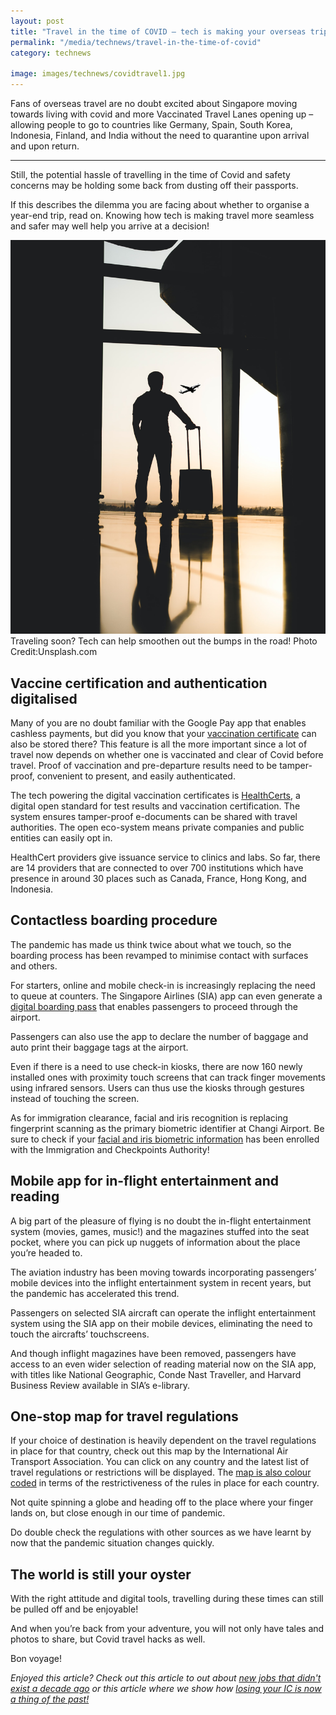 ```yaml
---
layout: post
title: "Travel in the time of COVID – tech is making your overseas trip less painful than you think"
permalink: "/media/technews/travel-in-the-time-of-covid"
category: technews

image: images/technews/covidtravel1.jpg
---
```


Fans of overseas travel are no doubt excited about Singapore moving towards living with covid and more Vaccinated Travel Lanes opening up – allowing people to go to countries like Germany, Spain, South Korea, Indonesia, Finland, and India without the need to quarantine upon arrival and upon return. 
 
---

Still, the potential hassle of travelling in the time of Covid and safety concerns may be holding some back from dusting off their passports. 

If this describes the dilemma you are facing about whether to organise a year-end trip, read on. Knowing how tech is making travel more seamless and safer may well help you arrive at a decision!

![Traveling soon?!](/images/technews/covidtravel1.jpg)
Traveling soon? Tech can help smoothen out the bumps in the road! Photo Credit:Unsplash.com 


## **Vaccine certification and authentication digitalised**

Many of you are no doubt familiar with the Google Pay app that enables cashless payments, but did you know that your [vaccination certificate](https://www.traveldailymedia.com/singaporeans-can-access-vaccination-certificates-in-google-pay-app/) can also be stored there? This feature is all the more important since a lot of travel now depends on whether one is vaccinated and clear of Covid before travel. Proof of vaccination and pre-departure results need to be tamper-proof, convenient to present, and easily authenticated. 

The tech powering the digital vaccination certificates is [HealthCerts](https://www.developer.tech.gov.sg/technologies/digital-solutions-to-address-covid-19/healthcerts), a digital open standard for test results and vaccination certification. The system ensures tamper-proof e-documents can be shared with travel authorities. The open eco-system means private companies and public entities can easily opt in.

HealthCert providers give issuance service to clinics and labs. So far, there are 14 providers that are connected to over 700 institutions which have presence in around 30 places such as Canada, France, Hong Kong, and Indonesia. 
 


## Contactless boarding procedure 

The pandemic has made us think twice about what we touch, so the boarding process has been revamped to minimise contact with surfaces and others. 

For starters, online and mobile check-in is increasingly replacing the need to queue at counters. The Singapore Airlines (SIA) app can even generate a [digital boarding pass](http://www.bbc.com/storyworks/future/imagining-the-future-of-air-travel/contactless-travel-in-the-new-normal) that enables passengers to proceed through the airport. 

Passengers can also use the app to declare the number of baggage and auto print their baggage tags at the airport. 

Even if there is a need to use check-in kiosks, there are now 160 newly installed ones with proximity touch screens that can track finger movements using infrared sensors. Users can thus use the kiosks through gestures instead of touching the screen. 

As for immigration clearance, facial and iris recognition is replacing fingerprint scanning as the primary biometric identifier at Changi Airport. Be sure to check if your [facial and iris biometric information](https://www.straitstimes.com/singapore/transport/covid-19-eye-and-face-scans-part-of-touch-free-travel-at-changi-airport) has been enrolled with the Immigration and Checkpoints Authority!

## Mobile app for in-flight entertainment and reading


A big part of the pleasure of flying is no doubt the in-flight entertainment system (movies, games, music!) and the magazines stuffed into the seat pocket, where you can pick up nuggets of information about the place you’re headed to. 

The aviation industry has been moving towards incorporating passengers’ mobile devices into the inflight entertainment system in recent years, but the pandemic has accelerated this trend. 

Passengers on selected SIA aircraft can operate the inflight entertainment system using the SIA app on their mobile devices, eliminating the need to touch the aircrafts’ touchscreens. 

And though inflight magazines have been removed, passengers have access to an even wider selection of reading material now on the SIA app, with titles like National Geographic, Conde Nast Traveller, and Harvard Business Review available in SIA’s e-library.


## One-stop map for travel regulations 

If your choice of destination is heavily dependent on the travel regulations in place for that country, check out this map by the International Air Transport Association. You can click on any country and the latest list of travel regulations or restrictions will be displayed. The [map is also colour coded](https://www.iatatravelcentre.com/world.php) in terms of the restrictiveness of the rules in place for each country.  

Not quite spinning a globe and heading off to the place where your finger lands on, but close enough in our time of pandemic. 

Do double check the regulations with other sources as we have learnt by now that the pandemic situation changes quickly. 



## The world is still your oyster

With the right attitude and digital tools, travelling during these times can still be pulled off and be enjoyable! 

And when you’re back from your adventure, you will not only have tales and photos to share, but Covid travel hacks as well. 

Bon voyage!




*Enjoyed this article? Check out this article to out about [new jobs that didn't exist a decade ago](https://www.tech.gov.sg/media/technews/here-are-5-jobs-that-didnt-exist-10-years-ago) or this article where we show how [losing your IC is now a thing of the past!](https://www.tech.gov.sg/media/technews/singpass-digital-ic)*



